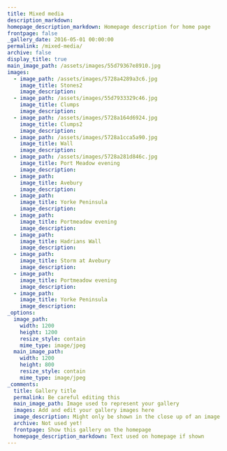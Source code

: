 ```yaml
---
title: Mixed media
description_markdown:
homepage_description_markdown: Homepage description for home page
frontpage: false
_gallery_date: 2016-05-01 00:00:00
permalink: /mixed-media/
archive: false
display_title: true
main_image_path: /assets/images/55d79367e8910.jpg
images:
  - image_path: /assets/images/5728a4289a3c6.jpg
    image_title: Stones2
    image_description:
  - image_path: /assets/images/55d7933329c46.jpg
    image_title: Clumps
    image_description:
  - image_path: /assets/images/5728a164d6924.jpg
    image_title: Clumps2
    image_description:
  - image_path: /assets/images/5728a1cca5a90.jpg
    image_title: Wall
    image_description:
  - image_path: /assets/images/5728a281d846c.jpg
    image_title: Port Meadow evening
    image_description:
  - image_path:
    image_title: Avebury
    image_description:
  - image_path:
    image_title: Yorke Peninsula
    image_description:
  - image_path:
    image_title: Portmeadow evening
    image_description:
  - image_path:
    image_title: Hadrians Wall
    image_description:
  - image_path:
    image_title: Storm at Avebury
    image_description:
  - image_path:
    image_title: Portmeadow evening
    image_description:
  - image_path:
    image_title: Yorke Peninsula
    image_description:
_options:
  image_path:
    width: 1200
    height: 1200
    resize_style: contain
    mime_type: image/jpeg
  main_image_path:
    width: 1200
    height: 800
    resize_style: contain
    mime_type: image/jpeg
_comments:
  title: Gallery title
  permalink: Be careful editing this
  main_image_path: Image used to represent your gallery
  images: Add and edit your gallery images here
  image_description: Might only be shown in the close up of an image
  archive: Not used yet!
  frontpage: Show this gallery on the homepage
  homepage_description_markdown: Text used on homepage if shown
---
```

